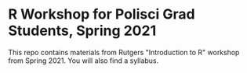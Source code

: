# R Workshop for Polisci Grad Students, Spring 2021

This repo contains materials from Rutgers "Introduction to R" workshop from Spring 2021. You will also find a syllabus.

